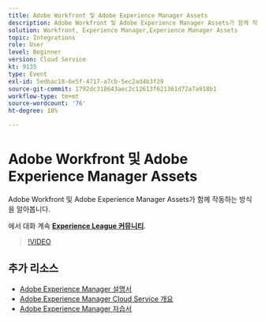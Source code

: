```yaml
---
title: Adobe Workfront 및 Adobe Experience Manager Assets
description: Adobe Workfront 및 Adobe Experience Manager Assets가 함께 작동하는 방식을 알아봅니다.
solution: Workfront, Experience Manager,Experience Manager Assets
topic: Integrations
role: User
level: Beginner
version: Cloud Service
kt: 9135
type: Event
exl-id: 5edbac18-6e5f-4717-a7cb-5ec2ad4b3f29
source-git-commit: 1792dc318643aec2c12613f621361d72a7a918b1
workflow-type: tm+mt
source-wordcount: '76'
ht-degree: 18%

---
```


# Adobe Workfront 및 Adobe Experience Manager Assets

Adobe Workfront 및 Adobe Experience Manager Assets가 함께 작동하는 방식을 알아봅니다.

에서 대화 계속 **[Experience League 커뮤니티](https://adobe.ly/3kHfJED)**.

>[!VIDEO](https://video.tv.adobe.com/v/337578/?quality=12&learn=on&hidetitle=true)

## 추가 리소스

- [Adobe Experience Manager 설명서](https://experienceleague.adobe.com/docs/experience-manager-cloud-service.html?lang=ko-KR)
- [Adobe Experience Manager Cloud Service 개요](https://experienceleague.adobe.com/docs/experience-manager-cloud-service/overview/home.html)
- [Adobe Experience Manager 자습서](https://experienceleague.adobe.com/docs/experience-manager-tutorials.html)
